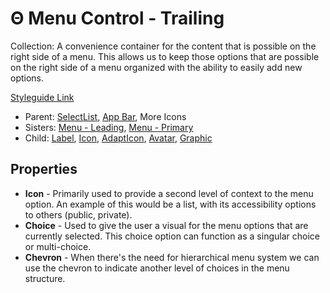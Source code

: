 # Θ Menu Control - Trailing

Collection: A convenience container for the content that is possible on the right side of a menu. This allows us to keep those options that are possible on the right side of a menu organized with the ability to easily add new options.

[Styleguide Link](https://zpl.io/brGrGmO)

* Parent: [SelectList](../../components/form/selectlist.md), [App Bar](../../components/app-bar/), More Icons
* Sisters: [Menu - Leading](mc-leading.md), [Menu - Primary](mc-primary.md)
* Child: [Label](../label.md), [Icon](../icon.md), [AdaptIcon](../adapticon/), [Avatar](../avatar/), [Graphic](../graphic/)

## Properties

* **Icon** - Primarily used to provide a second level of context to the menu option. An example of this would be a list, with its accessibility options to others (public, private).
* **Choice** - Used to give the user a visual for the menu options that are currently selected. This choice option can function as a singular choice or multi-choice.
* **Chevron** - When there's the need for hierarchical menu system we can use the chevron to indicate another level of choices in the menu structure.
